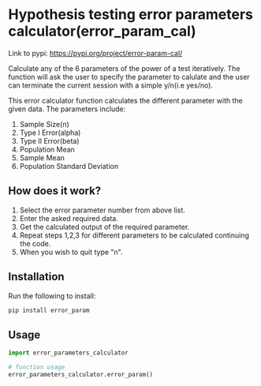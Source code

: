 # Hypothesis testing error parameters calculator(error_param_cal)

Link to pypi: https://pypi.org/project/error-param-cal/

Calculate any of the 6 parameters of the power of a test iteratively.
The function will ask the user to specify the parameter to calulate and the user can terminate the current session with a simple y/n(i.e yes/no).

This error calculator function calculates the different parameter with the given data. The parameters include:

1. Sample Size(n)
2. Type I Error(alpha)
3. Type II Error(beta)
4. Population Mean
5. Sample Mean
6. Population Standard Deviation
 
## How does it work?

1. Select the error parameter number from above list.
2. Enter the asked required data.
3. Get the calculated output of the required parameter.
4. Repeat steps 1,2,3 for different parameters to be calculated continuing the code.
5. When you wish to quit type "n".


## Installation

Run the following to install:

```python
pip install error_param
```

## Usage

```python
import error_parameters_calculator

# function usage
error_parameters_calculator.error_param()

```
